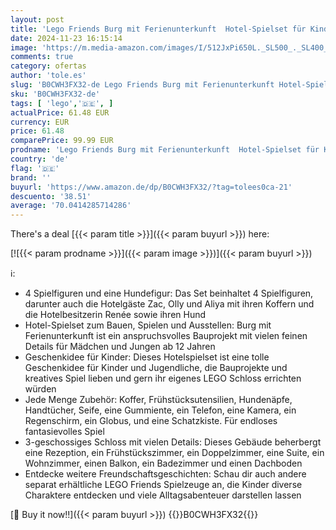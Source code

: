 ```yaml
---
layout: post
title: 'Lego Friends Burg mit Ferienunterkunft  Hotel-Spielset für Kinder und Teenager ab 12 Jahren mit 4 Spielfiguren  Hund und Zubehör  Geschenkidee für Mädchen und Jungen 42638'
date: 2024-11-23 16:15:14
image: 'https://m.media-amazon.com/images/I/512JxPi650L._SL500_._SL400_.jpg'
comments: true
category: ofertas
author: 'tole.es'
slug: 'B0CWH3FX32-de Lego Friends Burg mit Ferienunterkunft Hotel-Spielset für...'
sku: 'B0CWH3FX32-de'
tags: [ 'lego','🇩🇪', ]
actualPrice: 61.48 EUR
currency: EUR
price: 61.48
comparePrice: 99.99 EUR
prodname: 'Lego Friends Burg mit Ferienunterkunft  Hotel-Spielset für Kinder und Teenager ab 12 Jahren mit 4 Spielfiguren  Hund und Zubehör  Geschenkidee für Mädchen und Jungen 42638'
country: 'de'
flag: '🇩🇪'
brand: ''
buyurl: 'https://www.amazon.de/dp/B0CWH3FX32/?tag=tolees0ca-21'
descuento: '38.51'
average: '70.0414285714286'
---
```


There's a deal [{{< param title >}}]({{< param buyurl >}})  here:

[![{{< param prodname >}}]({{< param image >}})]({{< param buyurl >}})

ℹ️:

- 4 Spielfiguren und eine Hundefigur: Das Set beinhaltet 4 Spielfiguren, darunter auch die Hotelgäste Zac, Olly und Aliya mit ihren Koffern und die Hotelbesitzerin Renée sowie ihren Hund
- Hotel-Spielset zum Bauen, Spielen und Ausstellen: Burg mit Ferienunterkunft ist ein anspruchsvolles Bauprojekt mit vielen feinen Details für Mädchen und Jungen ab 12 Jahren
- Geschenkidee für Kinder: Dieses Hotelspielset ist eine tolle Geschenkidee für Kinder und Jugendliche, die Bauprojekte und kreatives Spiel lieben und gern ihr eigenes LEGO Schloss errichten würden
- Jede Menge Zubehör: Koffer, Frühstücksutensilien, Hundenäpfe, Handtücher, Seife, eine Gummiente, ein Telefon, eine Kamera, ein Regenschirm, ein Globus, und eine Schatzkiste. Für endloses fantasievolles Spiel
- 3-geschossiges Schloss mit vielen Details: Dieses Gebäude beherbergt eine Rezeption, ein Frühstückszimmer, ein Doppelzimmer, eine Suite, ein Wohnzimmer, einen Balkon, ein Badezimmer und einen Dachboden
- Entdecke weitere Freundschaftsgeschichten: Schau dir auch andere separat erhältliche LEGO Friends Spielzeuge an, die Kinder diverse Charaktere entdecken und viele Alltagsabenteuer darstellen lassen

[🛒 Buy it now!!]({{< param buyurl >}})
{{<world>}}B0CWH3FX32{{</world>}}
